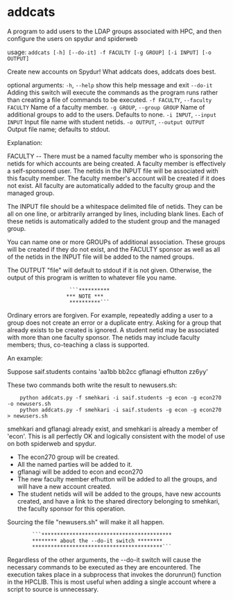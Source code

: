 # addcats
A program to add users to the LDAP groups associated with HPC, 
and then configure the users on spydur and spiderweb

usage: `addcats [-h] [--do-it] -f FACULTY [-g GROUP] [-i INPUT] [-o OUTPUT]`

Create new accounts on Spydur! What addcats does, addcats does best.

optional arguments:
  `-h`, `--help`            show this help message and exit
  `--do-it`               Adding this switch will execute the commands 
                        as the program runs rather than creating a
                        file of commands to be executed.
  `-f FACULTY`, `--faculty FACULTY`
                        Name of a faculty member.
  `-g GROUP`, `--group GROUP`
                        Name of additional groups to add to the users. 
                        Defaults to none.
  `-i INPUT`, `--input INPUT`
                        Input file name with student netids.
  `-o OUTPUT`, `--output OUTPUT`
                        Output file name; defaults to stdout.

Explanation:

FACULTY -- There must be a named faculty member who is sponsoring
the netids for which accounts are being created. A faculty member is
effectively a self-sponsored user. The netids in the INPUT file will be
associated with this faculty member. The faculty member's account will
be created if it does not exist. All faculty are automatically added to
the faculty group and the managed group.

The INPUT file should be a whitespace delimited file of netids. They can
be all on one line, or arbitrarily arranged by lines, including blank
lines. Each of these netids is automatically added to the student group
and the managed group.

You can name one or more GROUPs of additional association. These groups
will be created if they do not exist, and the FACULTY sponsor as well
as all of the netids in the INPUT file will be added to the named groups.

The OUTPUT "file" will default to stdout if it is not given. Otherwise,
the output of this program is written to whatever file you name.

                        ```**********
                       *** NOTE ***
                        **********```

Ordinary errors are forgiven. For example, repeatedly adding a user to a
group does not create an error or a duplicate entry. Asking for a group
that already exists to be created is ignored. A student netid may be
associated with more than one faculty sponsor. The netids may include
faculty members; thus, co-teaching a class is supported.

An example:

Suppose saif.students contains 'aa1bb bb2cc gflanagi efhutton zz6yy'

These two commands both write the result to newusers.sh:

```
    python addcats.py -f smehkari -i saif.students -g econ -g econ270 -o newusers.sh
    python addcats.py -f smehkari -i saif.students -g econ -g econ270 > newusers.sh
```

smehkari and gflanagi already exist, and smehkari is already a member
of 'econ'.  This is all perfectly OK and logically consistent with the
model of use on both spiderweb and spydur.

- The econ270 group will be created.
- All the named parties will be added to it.
- gflanagi will be added to econ and econ270
- The new faculty member efhutton will be added to all the groups, and will have
    a new account created.
- The student netids will will be added to the groups, have new accounts created,
    and have a link to the shared directory belonging to smehkari, the faculty
    sponsor for this operation.

Sourcing the file "newusers.sh" will make it all happen.

            ```******************************************
            ******** about the --do-it switch ********
            ******************************************```

Regardless of the other arguments, the --do-it switch will cause the
necessary commands to be executed as they are encountered. The execution
takes place in a subprocess that invokes the dorunrun() function in the
HPCLIB. This is most useful when adding a single account where a script
to source is unnecessary.

